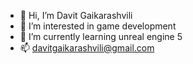 - 👋 Hi, I’m Davit Gaikarashvili
- 👀 I’m interested in game development
- 🌱 I’m currently learning unreal engine 5
- 📫 davitgaikarashvili@gmail.com

<!---
DavitGaikarashvili/DavitGaikarashvili is a ✨ special ✨ repository because its `README.md` (this file) appears on your GitHub profile.
You can click the Preview link to take a look at your changes.
--->
